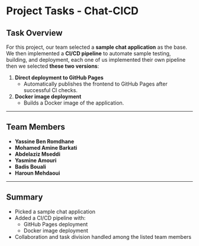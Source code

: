 # Project Tasks - Chat-CICD

## Task Overview
For this project, our team selected a **sample chat application** as the base.  
We then implemented a **CI/CD pipeline** to automate sample testing, building, and deployment, each one of us implemented their own pipeline then we selected **these two versions**:


1. **Direct deployment to GitHub Pages**  
   - Automatically publishes the frontend to GitHub Pages after successful CI checks.
2. **Docker image deployment**  
   - Builds a Docker image of the application.

---

## Team Members
- **Yassine Ben Romdhane**  
- **Mohamed Amine Barkati**  
- **Abdelaziz Mseddi**  
- **Yasmine Amouri**  
- **Badis Bouali**  
- **Haroun Mehdaoui**

---

## Summary
- Picked a sample chat application  
- Added a CI/CD pipeline with:
  - GitHub Pages deployment  
  - Docker image deployment  
- Collaboration and task division handled among the listed team members 

